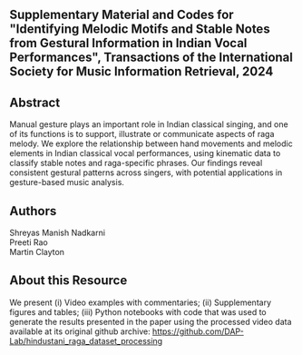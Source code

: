 <!-- ---
layout: page 
# Identification of Causal Dependencies in Multivariate Time Series
--- -->

<!-- [![GitHub Repo stars](https://img.shields.io/github/stars/nicolas-van/bootstrap-4-github-pages?style=social)](https://github.com/nicolas-van/bootstrap-4-github-pages) -->

## Supplementary Material and Codes for "Identifying Melodic Motifs and Stable Notes from Gestural Information in Indian Vocal Performances", Transactions of the International Society for Music Information Retrieval, 2024

## Abstract

Manual gesture plays an important role in Indian classical singing, and one of its functions is to
support, illustrate or communicate aspects of raga melody. We explore the relationship between
hand movements and melodic elements in Indian classical vocal performances, using kinematic
data to classify stable notes and raga-specific phrases. Our findings reveal consistent gestural
patterns across singers, with potential applications in gesture-based music analysis.

## Authors

Shreyas Manish Nadkarni <br>
Preeti Rao <br>
Martin Clayton <br>


## About this Resource           
     
We present (i) Video examples with commentaries; (ii) Supplementary figures and tables; (iii) Python notebooks with code that was used to generate the results presented in the paper using the processed 
video data available at its original github archive: https://github.com/DAP-Lab/hindustani_raga_dataset_processing
